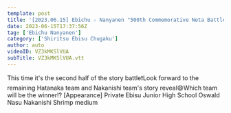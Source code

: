 ```yaml
---
template: post
title: '[2023.06.15] Ebichu ☆ Nanyanen "500th Commemorative Neta Battle Second Half" [Private Ebisu Chugaku, Oswald, Nasu Nakanishi]'
date: 2023-06-15T17:37:56Z
tag: ['Ebichu Nanyanen']
category: ['Shiritsu Ebisu Chugaku']
author: auto 
videoID: VZ3kMKSlVUA
subTitle: VZ3kMKSlVUA.vtt
---
```

This time it's the second half of the story battle❗️Look forward to the remaining Hatanaka team and Nakanishi team's story reveal😄Which team will be the winner!?
[Appearance] Private Ebisu Junior High School Oswald Nasu Nakanishi
Shrimp medium
